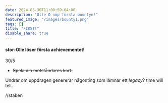 ```yaml
---
date: 2024-05-30T11:00:59-04:00
description: "Olle O nöp första bountyn!"
featured_image: "/images/bounty1.png"
tags: []
title: "FIRST!"
disable_share: true
---
```


#### stor-Olle löser första achievementet!

30/5 
- ~~Spela din motståndares kort.~~ 

Undrar om uppdragen genererar någonting som lämnar ett *legacy*? time will tell.

//staben